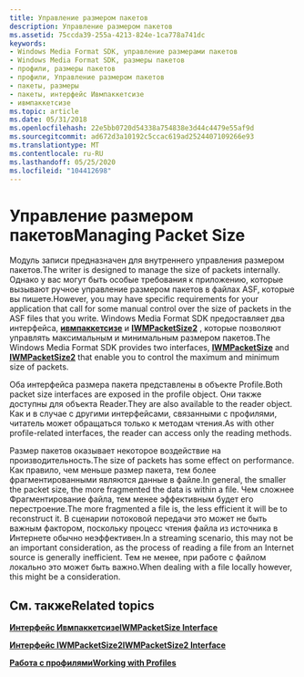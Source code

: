 ```yaml
---
title: Управление размером пакетов
description: Управление размером пакетов
ms.assetid: 75ccda39-255a-4213-824e-1ca778a741dc
keywords:
- Windows Media Format SDK, управление размерами пакетов
- Windows Media Format SDK, размеры пакетов
- профили, размеры пакетов
- профили, Управление размером пакетов
- пакеты, размеры
- пакеты, интерфейс Ивмпаккетсизе
- ивмпаккетсизе
ms.topic: article
ms.date: 05/31/2018
ms.openlocfilehash: 22e5bb0720d54338a754838e3d44c4479e55af9d
ms.sourcegitcommit: ad672d3a10192c5ccac619ad2524407109266e93
ms.translationtype: MT
ms.contentlocale: ru-RU
ms.lasthandoff: 05/25/2020
ms.locfileid: "104412698"
---
```

# <a name="managing-packet-size"></a><span data-ttu-id="28d8b-110">Управление размером пакетов</span><span class="sxs-lookup"><span data-stu-id="28d8b-110">Managing Packet Size</span></span>

<span data-ttu-id="28d8b-111">Модуль записи предназначен для внутреннего управления размером пакетов.</span><span class="sxs-lookup"><span data-stu-id="28d8b-111">The writer is designed to manage the size of packets internally.</span></span> <span data-ttu-id="28d8b-112">Однако у вас могут быть особые требования к приложению, которые вызывают ручное управление размером пакетов в файлах ASF, которые вы пишете.</span><span class="sxs-lookup"><span data-stu-id="28d8b-112">However, you may have specific requirements for your application that call for some manual control over the size of packets in the ASF files that you write.</span></span> <span data-ttu-id="28d8b-113">Windows Media Format SDK предоставляет два интерфейса, [**ивмпаккетсизе**](/previous-versions/windows/desktop/api/wmsdkidl/nn-wmsdkidl-iwmpacketsize) и [**IWMPacketSize2**](/previous-versions/windows/desktop/api/wmsdkidl/nn-wmsdkidl-iwmpacketsize2) , которые позволяют управлять максимальным и минимальным размером пакетов.</span><span class="sxs-lookup"><span data-stu-id="28d8b-113">The Windows Media Format SDK provides two interfaces, [**IWMPacketSize**](/previous-versions/windows/desktop/api/wmsdkidl/nn-wmsdkidl-iwmpacketsize) and [**IWMPacketSize2**](/previous-versions/windows/desktop/api/wmsdkidl/nn-wmsdkidl-iwmpacketsize2) that enable you to control the maximum and minimum size of packets.</span></span>

<span data-ttu-id="28d8b-114">Оба интерфейса размера пакета представлены в объекте Profile.</span><span class="sxs-lookup"><span data-stu-id="28d8b-114">Both packet size interfaces are exposed in the profile object.</span></span> <span data-ttu-id="28d8b-115">Они также доступны для объекта Reader.</span><span class="sxs-lookup"><span data-stu-id="28d8b-115">They are also available to the reader object.</span></span> <span data-ttu-id="28d8b-116">Как и в случае с другими интерфейсами, связанными с профилями, читатель может обращаться только к методам чтения.</span><span class="sxs-lookup"><span data-stu-id="28d8b-116">As with other profile-related interfaces, the reader can access only the reading methods.</span></span>

<span data-ttu-id="28d8b-117">Размер пакетов оказывает некоторое воздействие на производительность.</span><span class="sxs-lookup"><span data-stu-id="28d8b-117">The size of packets has some effect on performance.</span></span> <span data-ttu-id="28d8b-118">Как правило, чем меньше размер пакета, тем более фрагментированными являются данные в файле.</span><span class="sxs-lookup"><span data-stu-id="28d8b-118">In general, the smaller the packet size, the more fragmented the data is within a file.</span></span> <span data-ttu-id="28d8b-119">Чем сложнее Фрагментирование файла, тем менее эффективным будет его перестроение.</span><span class="sxs-lookup"><span data-stu-id="28d8b-119">The more fragmented a file is, the less efficient it will be to reconstruct it.</span></span> <span data-ttu-id="28d8b-120">В сценарии потоковой передачи это может не быть важным фактором, поскольку процесс чтения файла из источника в Интернете обычно неэффективен.</span><span class="sxs-lookup"><span data-stu-id="28d8b-120">In a streaming scenario, this may not be an important consideration, as the process of reading a file from an Internet source is generally inefficient.</span></span> <span data-ttu-id="28d8b-121">Тем не менее, при работе с файлом локально это может быть важно.</span><span class="sxs-lookup"><span data-stu-id="28d8b-121">When dealing with a file locally however, this might be a consideration.</span></span>

## <a name="related-topics"></a><span data-ttu-id="28d8b-122">См. также</span><span class="sxs-lookup"><span data-stu-id="28d8b-122">Related topics</span></span>

<dl> <dt>

[<span data-ttu-id="28d8b-123">**Интерфейс Ивмпаккетсизе**</span><span class="sxs-lookup"><span data-stu-id="28d8b-123">**IWMPacketSize Interface**</span></span>](/previous-versions/windows/desktop/api/wmsdkidl/nn-wmsdkidl-iwmpacketsize)
</dt> <dt>

[<span data-ttu-id="28d8b-124">**Интерфейс IWMPacketSize2**</span><span class="sxs-lookup"><span data-stu-id="28d8b-124">**IWMPacketSize2 Interface**</span></span>](/previous-versions/windows/desktop/api/wmsdkidl/nn-wmsdkidl-iwmpacketsize2)
</dt> <dt>

[<span data-ttu-id="28d8b-125">**Работа с профилями**</span><span class="sxs-lookup"><span data-stu-id="28d8b-125">**Working with Profiles**</span></span>](working-with-profiles.md)
</dt> </dl>

 

 




